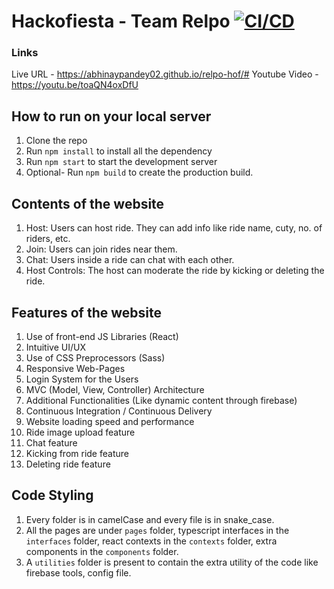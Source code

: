 # Hackofiesta - Team Relpo [![CI/CD](https://github.com/abhinaypandey02/relpo/actions/workflows/main.yml/badge.svg)](https://github.com/abhinaypandey02/relpo/actions/workflows/main.yml)

### Links
Live URL - https://abhinaypandey02.github.io/relpo-hof/# 
Youtube Video - https://youtu.be/toaQN4oxDfU
 
## How to run on your local server
1. Clone the repo
2. Run `npm install` to install all the dependency
3. Run `npm start` to start the development server
4. Optional- Run `npm build` to create the production build.

## Contents of the website
1. Host: Users can host ride. They can add info like ride name, cuty, no. of riders, etc.
2. Join: Users can join rides near them.
3. Chat: Users inside a ride can chat with each other.
4. Host Controls: The host can moderate the ride by kicking or deleting the ride.

## Features of the website
1. Use of front-end JS Libraries (React)
3. Intuitive UI/UX
5. Use of CSS Preprocessors (Sass)
6. Responsive Web-Pages
8. Login System for the Users
10. MVC (Model, View, Controller) Architecture
13. Additional Functionalities (Like dynamic content through firebase)
14. Continuous Integration / Continuous Delivery
15. Website loading speed and performance
16. Ride image upload feature
17. Chat feature
18. Kicking from ride feature
19. Deleting ride feature

## Code Styling
1. Every folder is in camelCase and every file is in snake_case.
2. All the pages are under `pages` folder, typescript interfaces in the `interfaces` folder, react contexts in the `contexts` folder, extra components in the `components` folder.
3. A `utilities` folder is present to contain the extra utility of the code like firebase tools, config file.

